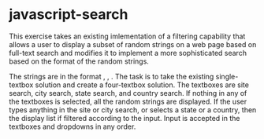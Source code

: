 # javascript-search
This exercise takes an existing imlementation of a filtering capability that allows a user to display a subset of random strings on a web page based on full-text search and modifies it to implement a more sophisticated search based on the format of the random strings.

The strings are in the format <Random string>, <City>, <State or Country>. The task is to take the existing single-textbox solution and create a four-textbox solution. The textboxes are site search, city search, state search, and country search. If nothing in any of the textboxes is selected, all the random strings are displayed. If the user types anything in the site or city search, or selects a state or a country, then the display list if filtered according to the input. Input is accepted in the textboxes and dropdowns in any order.
